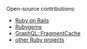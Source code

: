 Open-source contributions:

- [Ruby on Rails](https://github.com/rails/rails/pulls?q=is%3Apr+is%3Amerged+author%3Ajeromedalbert)
- [Rubygems](https://github.com/rubygems/rubygems/pulls?q=is%3Apr+is%3Amerged+author%3Ajeromedalbert)
- [GraphQL::FragmentCache](https://github.com/DmitryTsepelev/graphql-ruby-fragment_cache/pulls?q=is%3Apr+is%3Amerged+author%3Ajeromedalbert)
- [other Ruby projects](https://github.com/pulls?q=is%3Apr+is%3Amerged+is%3Apublic+language%3Aruby+author%3Ajeromedalbert)
